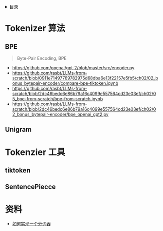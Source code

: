 <details><summary>目录</summary><p>

- [Tokenizer 算法](#tokenizer-算法)
    - [BPE](#bpe)
    - [Unigram](#unigram)
- [Tokenzier 工具](#tokenzier-工具)
    - [tiktoken](#tiktoken)
    - [SentencePiecce](#sentencepiecce)
- [资料](#资料)
</p></details><p></p>

# Tokenizer 算法

## BPE

> Byte-Pair Encoding, BPE

* https://github.com/openai/gpt-2/blob/master/src/encoder.py
* https://github.com/rasbt/LLMs-from-scratch/blob/0911e71497769782975d68dba6e13f22157e5fb5/ch02/02_bonus_bytepair-encoder/compare-bpe-tiktoken.ipynb
* https://github.com/rasbt/LLMs-from-scratch/blob/2dc46bedc6e86b79a16c4099e557564cd23e03ef/ch02/05_bpe-from-scratch/bpe-from-scratch.ipynb
* https://github.com/rasbt/LLMs-from-scratch/blob/2dc46bedc6e86b79a16c4099e557564cd23e03ef/ch02/02_bonus_bytepair-encoder/bpe_openai_gpt2.py

## Unigram

# Tokenzier 工具

## tiktoken

## SentencePiecce

# 资料

* [如何实现一个分词器](https://juejin.cn/post/7397701403378155530)
